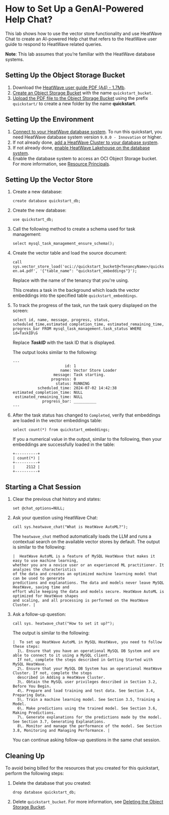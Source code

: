 # How to Set Up a GenAI-Powered Help Chat?

This lab shows how to use the vector store functionality and use HeatWave Chat to create an AI-powered Help chat that refers to the HeatWave user guide to respond to HeatWave related queries. 

**Note**: This lab assumes that you’re familiar with the HeatWave database systems. 

## Setting Up the Object Storage Bucket  

1. Download the [HeatWave user guide PDF (A4) - 1.7Mb](https://downloads.mysql.com/docs/heatwave-en.a4.pdf).  
2. [Create an Object Storage Bucket](https://docs.oracle.com/en-us/iaas/Content/Object/Tasks/managingbuckets_topic-To_create_a_bucket.htm) with the name `quickstart_bucket`.  
3. [Upload the PDF file to the Object Storage Bucket](https://docs.oracle.com/en-us/iaas/Content/Object/Tasks/managingobjects_topic-To_upload_objects_to_a_bucket.htm) using the prefix `quickstart/` to create a new folder by the name **quickstart**. 
    

## Setting Up the Environment 

1. [Connect to your HeatWave database system](https://docs.oracle.com/en-us/iaas/mysql-database/doc/compute-instance.html#GUID-6087DA45-06E0-44AD-9CAB-0FC37423A07A).
   To run this quickstart, you need HeatWave database system version `9.0.0 - Innovation` or higher. 
1. If not already done, [add a HeatWave Cluster to your database system](https://docs.oracle.com/en-us/iaas/mysql-database/doc/adding-heatwave-cluster.html). 
1. If not already done, [enable HeatWave Lakehouse on the database system](https://docs.oracle.com/en-us/iaas/mysql-database/doc/managing-heatwave-cluster.html#MYAAS-GUID-1E6279C0-B7DB-4110-975B-2812846E3CD7). 
1. Enable the database system to access an OCI Object Storage bucket. For more information, see [Resource Principals](https://dev.mysql.com/doc/heatwave/en/mys-hw-resource-principal.html).

## Setting Up the Vector Store 

1. Create a new database:

    ```mysql
    create database quickstart_db;
    ```
1. Create the new database:

    ```mysql
    use quickstart_db;
    ```
1. Call the following method to create a schema used for task management:

    ```mysql
    select mysql_task_management_ensure_schema();
    ```

1. Create the vector table and load the source document:

    ```mysql
    call sys.vector_store_load('oci://quickstart_bucket@<TenancyName>/quickstart/heatwave-en.a4.pdf', '{"table_name": "quickstart_embeddings"}');
    ```

   Replace <TenancyName> with the name of the tenancy that you're using.

   This creates a task in the background which loads the vector embeddings into the specified table `quickstart_embeddings`.

1. To track the progress of the task, run the task query displayed on the screen:
    
    ```mysql
    select id, name, message, progress, status, scheduled_time,estimated_completion_time, estimated_remaining_time, progress_bar FROM mysql_task_management.task_status WHERE id=TaskID\G
    ```

    Replace **<var>TaskID</var>** with the task ID that is displayed.

    The output looks similar to the following:

    ```none
    ---
                           id: 1
                         name: Vector Store Loader
                      message: Task starting.
                     progress: 0
                       status: RUNNING
               scheduled_time: 2024-07-02 14:42:38
    estimated_completion_time: NULL
     estimated_remaining_time: NULL
                 progress_bar: __________
    ---
    ```

1. After the task status has changed to <code>Completed</code>, verify that embeddings are loaded in the vector embeddings table:

    ```mysql
    select count(*) from quickstart_embeddings;
    ```

    If you a numerical value in the output, similar to the following, then your embeddings are successfully loaded in the table:

    ```none
    +----------+
    | count(*) |
    +----------+
    |     2112 |
    +----------+
    ```

## Starting a Chat Session 

1. Clear the previous chat history and states:

    ```mysql
    set @chat_options=NULL;
    ```

1.  Ask your question using HeatWave Chat:
    
    ```mysql
    call sys.heatwave_chat("What is HeatWave AutoML?");
    ```

    The `heatwave_chat` method automatically loads the LLM and runs a contextual search on the available vector stores by default. The output is similar to the following: 

    ```none
    |  HeatWave AutoML is a feature of MySQL HeatWave that makes it easy to use machine learning,
    whether you are a novice user or an experienced ML practitioner. It analyzes the characteristics
    of the data and creates an optimized machine learning model that can be used to generate
    predictions and explanations. The data and models never leave MySQL HeatWave, saving time and
    effort while keeping the data and models secure. HeatWave AutoML is optimized for HeatWave shapes
    and scaling, and all processing is performed on the HeatWave Cluster. | 
    ```

1. Ask a follow-up question:

    ```mysql
    call sys. heatwave_chat("How to set it up?");
    ```

    The output is similar to the following:

    ```none
    |  To set up HeatWave AutoML in MySQL HeatWave, you need to follow these steps:
      1\. Ensure that you have an operational MySQL DB System and are able to connect to it using a MySQL client.
      If not, complete the steps described in Getting Started with MySQL HeatWave.
      2\. Ensure that your MySQL DB System has an operational HeatWave Cluster. If not, complete the steps
      described in Adding a HeatWave Cluster.
      3\. Obtain the MySQL user privileges described in Section 3.2, Before You Begin.
      4\. Prepare and load training and test data. See Section 3.4, Preparing Data.
      5\. Train a machine learning model. See Section 3.5, Training a Model.
      6\. Make predictions using the trained model. See Section 3.6, Making Predictions.
      7\. Generate explanations for the predictions made by the model. See Section 3.7, Generating Explanations.
      8\. Monitor and manage the performance of the model. See Section 3.8, Monitoring and Managing Performance. |
    ```
 
      You can continue asking follow-up questions in the same chat session.

## Cleaning Up 

To avoid being billed for the resources that you created for this quickstart, perform the following steps:

1.  Delete the database that you created:

    ```mysql
    drop database quickstart_db;
    ```

1.  Delete `quickstart_bucket`. For more information, see [Deleting the Object Storage Bucket](https://docs.oracle.com/en-us/iaas/Content/Object/Tasks/managingbuckets_topic-To_delete_a_bucket.htm).
